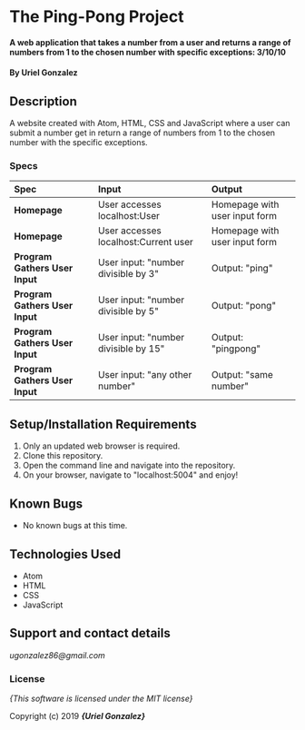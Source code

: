 # The Ping-Pong Project

#### A web application that takes a number from a user and returns a range of numbers from 1 to the chosen number with specific exceptions: 3/10/10

#### By **Uriel Gonzalez**

## Description

A website created with Atom, HTML, CSS and JavaScript where a user can submit a number get in return a range of numbers from 1 to the chosen number with the specific exceptions.


### Specs
| Spec | Input | Output |
| :-------------     | :------------- | :------------- |
| **Homepage** | User accesses localhost:User | Homepage with user input form |
| **Homepage** | User accesses localhost:Current user | Homepage with user input form |
| **Program Gathers User Input** | User input: "number divisible by 3" | Output: "ping" |
| **Program Gathers User Input** | User input: "number divisible by 5" | Output: "pong" |
| **Program Gathers User Input** | User input: "number divisible by 15" | Output: "pingpong" |
| **Program Gathers User Input** | User input: "any other number" | Output: "same number" |


## Setup/Installation Requirements

1. Only an updated web browser is required.
2. Clone this repository.
4. Open the command line and navigate into the repository.
5. On your browser, navigate to "localhost:5004" and enjoy!

## Known Bugs
* No known bugs at this time.

## Technologies Used
* Atom
* HTML
* CSS
* JavaScript

## Support and contact details

_ugonzalez86@gmail.com_

### License

*{This software is licensed under the MIT license}*

Copyright (c) 2019 **_{Uriel Gonzalez}_**
